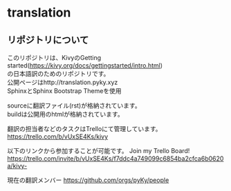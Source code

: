 # translation
## リポジトリについて
このリポジトリは、KivyのGetting started(https://kivy.org/docs/gettingstarted/intro.html)  
の日本語訳のためのリポジトリです。   
公開ページはhttp://translation.pyky.xyz   
SphinxとSphinx Bootstrap Themeを使用  

sourceに翻訳ファイル(rst)が格納されています。  
buildは公開用のhtmlが格納されています。

翻訳の担当者などのタスクはTrelloにて管理しています。  
https://trello.com/b/vUxSE4Ks/kivy

以下のリンクから参加することが可能です。
Join my Trello Board! https://trello.com/invite/b/vUxSE4Ks/f7ddc4a749099c6854ba2cfca6b0620a/kivy-


現在の翻訳メンバー
https://github.com/orgs/pyKy/people

